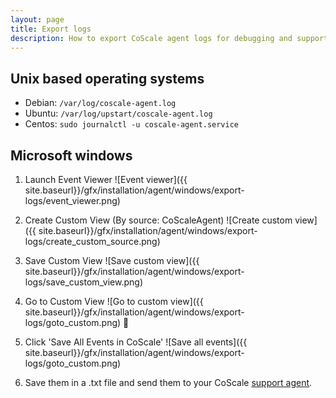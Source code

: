 ```yaml
---
layout: page
title: Export logs
description: How to export CoScale agent logs for debugging and support on Linux.
---
```


## Unix based operating systems

* Debian: `/var/log/coscale-agent.log`
* Ubuntu: `/var/log/upstart/coscale-agent.log`
* Centos: `sudo journalctl -u coscale-agent.service`

## Microsoft windows

1. Launch Event Viewer
![Event viewer]({{ site.baseurl}}/gfx/installation/agent/windows/export-logs/event_viewer.png)

2. Create Custom View (By source: CoScaleAgent)
![Create custom view]({{ site.baseurl}}/gfx/installation/agent/windows/export-logs/create_custom_source.png)

3. Save Custom View
![Save custom view]({{ site.baseurl}}/gfx/installation/agent/windows/export-logs/save_custom_view.png)

4. Go to Custom View
![Go to custom view]({{ site.baseurl}}/gfx/installation/agent/windows/export-logs/goto_custom.png)

5. Click 'Save All Events in CoScale'
![Save all events]({{ site.baseurl}}/gfx/installation/agent/windows/export-logs/goto_custom.png)

6. Save them in a .txt file and send them to your CoScale <a href="mailto:info@coscale.com" class="support">support agent</a>.
